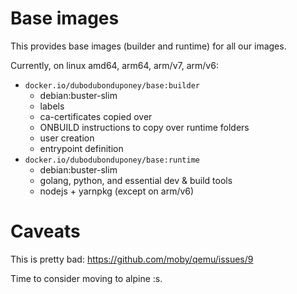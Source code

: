 # Base images

This provides base images (builder and runtime) for all our images.

Currently, on linux amd64, arm64, arm/v7, arm/v6:

 * `docker.io/dubodubonduponey/base:builder`
    * debian:buster-slim
    * labels
    * ca-certificates copied over
    * ONBUILD instructions to copy over runtime folders
    * user creation
    * entrypoint definition
 * `docker.io/dubodubonduponey/base:runtime`
    * debian:buster-slim
    * golang, python, and essential dev & build tools
    * nodejs + yarnpkg (except on arm/v6)

# Caveats

This is pretty bad: https://github.com/moby/qemu/issues/9

Time to consider moving to alpine :s.

